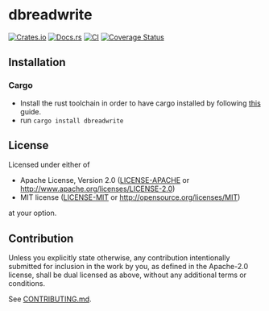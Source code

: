 # dbreadwrite

[![Crates.io](https://img.shields.io/crates/v/dbreadwrite.svg)](https://crates.io/crates/dbreadwrite)
[![Docs.rs](https://docs.rs/dbreadwrite/badge.svg)](https://docs.rs/dbreadwrite)
[![CI](https://github.com/albinocordeiro/dbreadwrite/workflows/Continuous%20Integration/badge.svg)](https://github.com/albinocordeiro/dbreadwrite/actions)
[![Coverage Status](https://coveralls.io/repos/github/albinocordeiro/dbreadwrite/badge.svg?branch=main)](https://coveralls.io/github/albinocordeiro/dbreadwrite?branch=main)

## Installation

### Cargo

* Install the rust toolchain in order to have cargo installed by following
  [this](https://www.rust-lang.org/tools/install) guide.
* run `cargo install dbreadwrite`

## License

Licensed under either of

 * Apache License, Version 2.0
   ([LICENSE-APACHE](LICENSE-APACHE) or http://www.apache.org/licenses/LICENSE-2.0)
 * MIT license
   ([LICENSE-MIT](LICENSE-MIT) or http://opensource.org/licenses/MIT)

at your option.

## Contribution

Unless you explicitly state otherwise, any contribution intentionally submitted
for inclusion in the work by you, as defined in the Apache-2.0 license, shall be
dual licensed as above, without any additional terms or conditions.

See [CONTRIBUTING.md](CONTRIBUTING.md).
